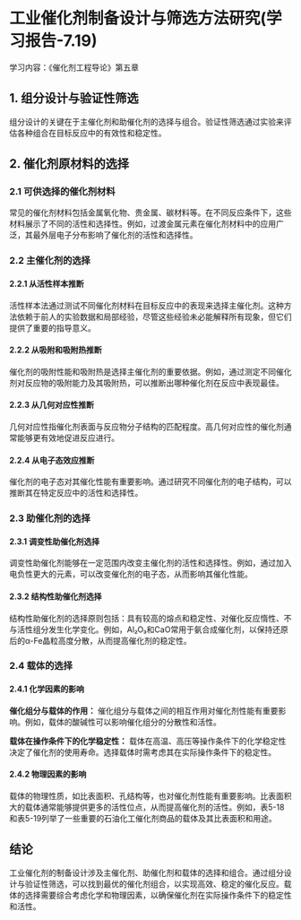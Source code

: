 # 工业催化剂制备设计与筛选方法研究(学习报告-7.19)

学习内容：《催化剂工程导论》第五章

## 1. 组分设计与验证性筛选
组分设计的关键在于主催化剂和助催化剂的选择与组合。验证性筛选通过实验来评估各种组合在目标反应中的有效性和稳定性。

## 2. 催化剂原材料的选择

### 2.1 可供选择的催化剂材料
常见的催化剂材料包括金属氧化物、贵金属、碳材料等。在不同反应条件下，这些材料展示了不同的活性和选择性。例如，过渡金属元素在催化剂材料中的应用广泛，其最外层电子分布影响了催化剂的活性和选择性。

### 2.2 主催化剂的选择

#### 2.2.1 从活性样本推断
活性样本法通过测试不同催化剂材料在目标反应中的表现来选择主催化剂。这种方法依赖于前人的实验数据和局部经验，尽管这些经验未必能解释所有现象，但它们提供了重要的指导意义。

#### 2.2.2 从吸附和吸附热推断
催化剂的吸附性能和吸附热是选择主催化剂的重要依据。例如，通过测定不同催化剂对反应物的吸附能力及其吸附热，可以推断出哪种催化剂在反应中表现最佳。

#### 2.2.3 从几何对应性推断
几何对应性指催化剂表面与反应物分子结构的匹配程度。高几何对应性的催化剂通常能够更有效地促进反应进行。

#### 2.2.4 从电子态效应推断
催化剂的电子态对其催化性能有重要影响。通过研究不同催化剂的电子结构，可以推断其在特定反应中的活性和选择性。

### 2.3 助催化剂的选择

#### 2.3.1 调变性助催化剂选择
调变性助催化剂能够在一定范围内改变主催化剂的活性和选择性。例如，通过加入电负性更大的元素，可以改变催化剂的电子态，从而影响其催化性能。

#### 2.3.2 结构性助催化剂选择
结构性助催化剂的选择原则包括：具有较高的熔点和稳定性、对催化反应惰性、不与活性组分发生化学变化。例如，Al₂O₃和CaO常用于氨合成催化剂，以保持还原后的α-Fe晶粒高度分散，从而提高催化剂的稳定性。

### 2.4 载体的选择

#### 2.4.1 化学因素的影响

**催化组分与载体的作用：**
催化组分与载体之间的相互作用对催化剂性能有重要影响。例如，载体的酸碱性可以影响催化组分的分散性和活性。

**载体在操作条件下的化学稳定性：**
载体在高温、高压等操作条件下的化学稳定性决定了催化剂的使用寿命。选择载体时需考虑其在实际操作条件下的稳定性。

#### 2.4.2 物理因素的影响
载体的物理性质，如比表面积、孔结构等，也对催化剂性能有重要影响。比表面积大的载体通常能够提供更多的活性位点，从而提高催化剂的活性。例如，表5-18和表5-19列举了一些重要的石油化工催化剂商品的载体及其比表面积和用途。

## 结论
工业催化剂的制备设计涉及主催化剂、助催化剂和载体的选择和组合。通过组分设计与验证性筛选，可以找到最优的催化剂组合，以实现高效、稳定的催化反应。载体的选择需要综合考虑化学和物理因素，以确保催化剂在实际操作条件下的稳定性和活性。
